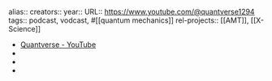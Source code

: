 alias::
creators::
year::
URL:: https://www.youtube.com/@quantverse1294
tags:: podcast, vodcast, #[[quantum mechanics]]
rel-projects:: [[AMT]], [[X-Science]] 

- [Quantverse - YouTube](https://www.youtube.com/@quantverse1294)
-
-
-
